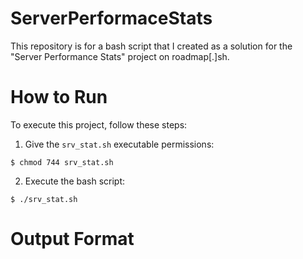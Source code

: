 # ServerPerformaceStats
This repository is for a bash script that I created as a solution for the "Server Performance Stats" project on roadmap[.]sh.
# How to Run
To execute this project, follow these steps:
1. Give the `srv_stat.sh` executable permissions:
```shell
$ chmod 744 srv_stat.sh
```
2. Execute the bash script:
```shell
$ ./srv_stat.sh
```
# Output Format
